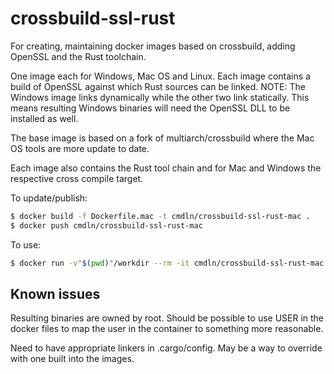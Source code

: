 # crossbuild-ssl-rust
For creating, maintaining docker images based on crossbuild, adding OpenSSL and
the Rust toolchain.

One image each for Windows, Mac OS and Linux. Each image contains a build of
OpenSSL against which Rust sources can be linked. NOTE: The Windows image links
dynamically while the other two link statically. This means resulting Windows
binaries will need the OpenSSL DLL to be installed as well.

The base image is based on a fork of multiarch/crossbuild where the Mac OS
tools are more update to date.

Each image also contains the Rust tool chain and for Mac and Windows the
respective cross compile target.

To update/publish:

```bash
$ docker build -f Dockerfile.mac -t cmdln/crossbuild-ssl-rust-mac .
$ docker push cmdln/crossbuild-ssl-rust-mac
```

To use:

```bash
$ docker run -v"$(pwd)"/workdir --rm -it cmdln/crossbuild-ssl-rust-mac
```

## Known issues

Resulting binaries are owned by root. Should be possible to use USER in the
docker files to map the user in the container to something more reasonable.

Need to have appropriate linkers in .cargo/config. May be a way to override
with one built into the images.
